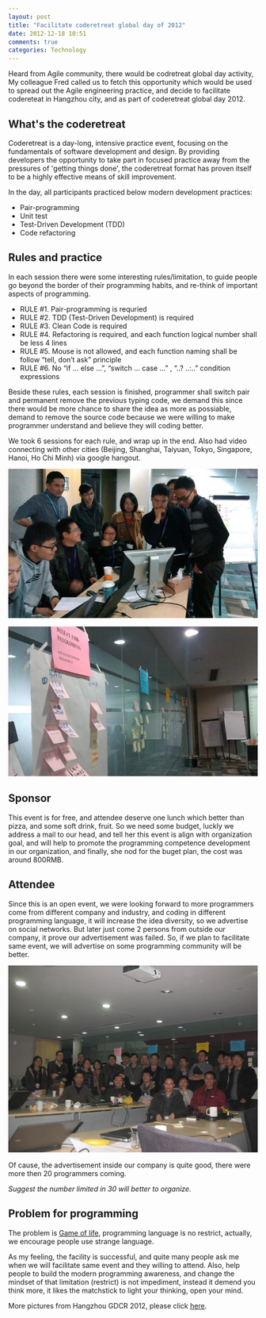 ```yaml
---
layout: post
title: "Facilitate coderetreat global day of 2012"
date: 2012-12-18 10:51
comments: true
categories: Technology
---
```

Heard from Agile community, there would be codretreat global day activity, My colleague Fred called us to fetch this opportunity which would be used to spread out the Agile engineering practice, and decide to facilitate codereteat in Hangzhou city, and as part of coderetreat global day 2012.

## What's the coderetreat

Coderetreat is a day-long, intensive practice event, focusing on the fundamentals of software development and design. By providing developers the opportunity to take part in focused practice away from the pressures of 'getting things done', the coderetreat format has proven itself to be a highly effective means of skill improvement.

In the day, all participants practiced below modern development practices:

 * Pair-programming
 * Unit test
 * Test-Driven Development (TDD)
 * Code refactoring
 
## Rules and practice

In each session there were some interesting rules/limitation, to guide people go beyond the border of their programming habits, and re-think of important aspects of programming.

 * RULE #1. Pair-programming is requried
 * RULE #2. TDD (Test-Driven Development) is required
 * RULE #3. Clean Code is required
 * RULE #4. Refactoring is required, and each function logical number shall be less 4 lines
 * RULE #5. Mouse is not allowed, and each function naming shall be follow “tell, don’t ask” principle
 * RULE #6. No “if … else ...”, “switch … case ...” , “..? ..:..” condition expressions

Beside these rules, each session is finished, programmer shall switch pair and permanent remove the previous typing code, we demand this since there would be more chance to share the idea as more as possiable, demand to remove the source code because we were willing to make programmer understand and believe they will coding better.

We took 6 sessions for each rule, and wrap up in the end. Also had video connecting with other cities (Beijing, Shanghai, Taiyuan, Tokyo, Singapore, Hanoi, Ho Chi Minh) via google hangout.

![Alt text](/images/2012-12-18-facilitate-coderetreat/coderetreat-2.jpg "Discussion")

![Alt text](/images/2012-12-18-facilitate-coderetreat/coderetreat-3.jpg "Rules Wall")
## Sponsor

This event is for free, and attendee deserve one lunch which better than pizza, and some soft drink, fruit. So we need some budget, luckly we address a mail to our head, and tell her this event is align with organization goal, and will help to promote the programming competence development in our organization, and finally, she nod for the buget plan, the cost was around 800RMB.

## Attendee

Since this is an open event, we were looking forward to more programmers come from different company and industry, and coding in different programming language, it will increase the idea diversity, so we advertise on social networks. But later just come 2 persons from outside our company, it prove our advertisement was failed. So, if we plan to facilitate same event, we will advertise on some programming community will be better.

![Alt text](/images/2012-12-18-facilitate-coderetreat/coderetreat-1.jpg "I'm not in picture")

Of cause, the advertisement inside our company is quite good, there were more then 20 programmers coming.

*Suggest the number limited in 30 will better to organize.*

## Problem for programming

The problem is [Game of life](http://en.wikipedia.org/wiki/Conway%27s_Game_of_Life, "Conway's Game of Life"), programming language is no restrict, actually, we encourage people use strange language.


As my feeling, the facility is successful, and quite many people ask me when we will facilitate same event and they willing to attend. Also, help people to build the modern programming awareness, and change the mindset of that limitation (restrict) is not impediment, instead it demend you think more, it likes the matchstick to light your thinking, open your mind.

More pictures from Hangzhou GDCR 2012, please click [here](http://coderetreat.org/photo/album/show?id=6456126%3AAlbum%3A18835&xg_source=activity, "GDCR2012 Hangzhou").
